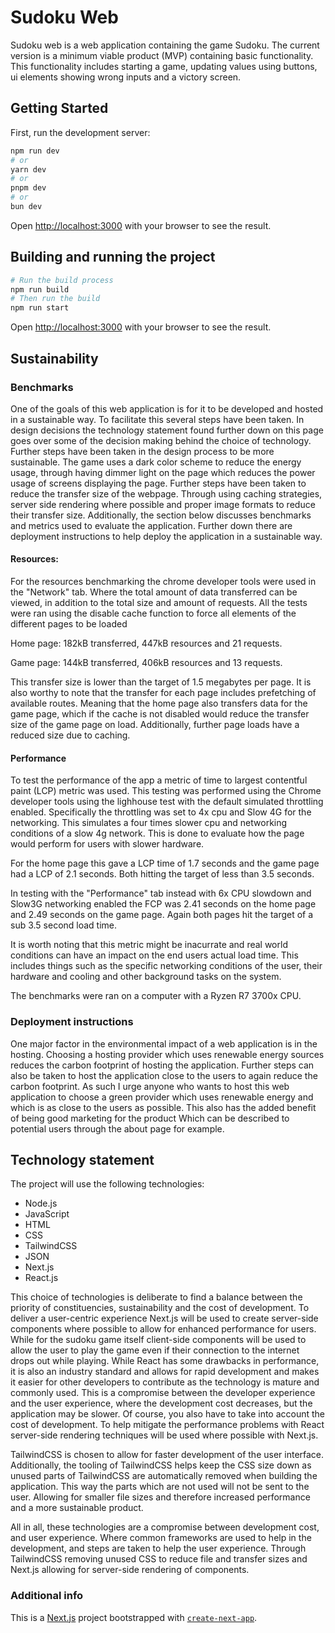 # Sudoku Web

Sudoku web is a web application containing the game Sudoku.
The current version is a minimum viable product (MVP) containing basic functionality.
This functionality includes starting a game, updating values using buttons,
ui elements showing wrong inputs and a victory screen.




## Getting Started

First, run the development server:

```bash
npm run dev
# or
yarn dev
# or
pnpm dev
# or
bun dev
```

Open [http://localhost:3000](http://localhost:3000) with your browser to see the result.

## Building and running the project
```bash
# Run the build process
npm run build
# Then run the build
npm run start
```

Open [http://localhost:3000](http://localhost:3000) with your browser to see the result.

## Sustainability

### Benchmarks
One of the goals of this web application is for it to be developed and hosted in a sustainable way. To facilitate this several steps have been taken.
In design decisions the technology statement found further down on this page goes over some of the decision making behind the choice of technology.
Further steps have been taken in the design process to be more sustainable. The game uses a dark color scheme to reduce the energy usage, through
having dimmer light on the page which reduces the power usage of screens displaying the page. Further steps have been taken to reduce the transfer size
of the webpage. Through using caching strategies, server side rendering where possible and proper image formats to reduce their transfer size.
Additionally, the section below discusses benchmarks and metrics used to evaluate the application. Further down there are deployment instructions
to help deploy the application in a sustainable way. 

#### Resources:
For the resources benchmarking the chrome developer tools were used in the "Network" tab. 
Where the total amount of data transferred can be viewed, in addition to the total size and amount
of requests. All the tests were ran using the disable cache function to force all elements of the
different pages to be loaded

Home page:
182kB transferred, 447kB resources and 21 requests.

Game page:
144kB transferred, 406kB resources and 13 requests.

This transfer size is lower than the target of 1.5 megabytes per page. It is also worthy to note that
the transfer for each page includes prefetching of available routes. Meaning that the home page also
transfers data for the game page, which if the cache is not disabled would reduce the transfer size
of the game page on load. Additionally, further page loads have a reduced size due to caching.

#### Performance
To test the performance of the app a metric of time to largest contentful paint (LCP) metric was used.
This testing was performed using the Chrome developer tools using the lighhouse test with the default 
simulated throttling enabled. Specifically the throttling was set to 4x cpu and Slow 4G for the networking. 
This simulates a four times slower cpu and networking conditions of a slow 4g network. 
This is done to evaluate how the page would perform for users with slower hardware.

For the home page this gave a LCP time of 1.7 seconds and the game page had a LCP of 2.1 seconds.
Both hitting the target of less than 3.5 seconds.

In testing with the "Performance" tab instead with 6x CPU slowdown and Slow3G networking enabled the
FCP was 2.41 seconds on the home page and 2.49 seconds on the game page.
Again both pages hit the target of a sub 3.5 second load time.

It is worth noting that this metric might be inacurrate and real world conditions can have an impact
on the end users actual load time. This includes things such as the specific networking conditions of 
the user, their hardware and cooling and other background tasks on the system.

The benchmarks were ran on a computer with a Ryzen R7 3700x CPU.

### Deployment instructions
One major factor in the environmental impact of a web application is in the hosting. Choosing a hosting
provider which uses renewable energy sources reduces the carbon footprint of hosting the application.
Further steps can also be taken to host the application close to the users to again reduce the carbon footprint.
As such I urge anyone who wants to host this web application to choose a green provider which uses renewable energy
and which is as close to the users as possible. This also has the added benefit of being good marketing for the
product Which can be described to potential users through the about page for example.

## Technology statement
The project will use the following technologies:
* Node.js
* JavaScript
* HTML
* CSS
* TailwindCSS
* JSON
* Next.js
* React.js

This choice of technologies is deliberate to find a balance between the priority of constituencies,
sustainability and the cost of development. To deliver a user-centric experience Next.js will
be used to create server-side components where possible to allow for enhanced performance
for users. While for the sudoku game itself client-side components will be used to allow the
user to play the game even if their connection to the internet drops out while playing. While
React has some drawbacks in performance, it is also an industry standard and allows for
rapid development and makes it easier for other developers to contribute as the technology
is mature and commonly used. This is a compromise between the developer experience and
the user experience, where the development cost decreases, but the application may be slower.
Of course, you also have to take into account the cost of development. To help mitigate the
performance problems with React server-side rendering techniques will be used where possible
with Next.js.

TailwindCSS is chosen to allow for faster development of the user interface. Additionally, the
tooling of TailwindCSS helps keep the CSS size down as unused parts of TailwindCSS are
automatically removed when building the application. This way the parts which are not used
will not be sent to the user. Allowing for smaller file sizes and therefore increased performance
and a more sustainable product.

All in all, these technologies are a compromise between development cost, and user experience.
Where common frameworks are used to help in the development, and steps are taken to help
the user experience. Through TailwindCSS removing unused CSS to reduce file and transfer
sizes and Next.js allowing for server-side rendering of components.


### Additional info

This is a [Next.js](https://nextjs.org/) project bootstrapped with [`create-next-app`](https://github.com/vercel/next.js/tree/canary/packages/create-next-app).